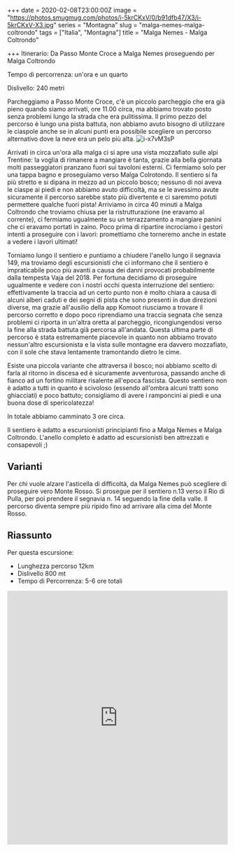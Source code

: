 +++
date = 2020-02-08T23:00:00Z
image = "https://photos.smugmug.com/photos/i-5krCKxV/0/b91dfb47/X3/i-5krCKxV-X3.jpg"
series = "Montagna"
slug = "malga-nemes-malga-coltrondo"
tags = ["Italia", "Montagna"]
title = "Malga Nemes - Malga Coltrondo"

+++
Itinerario: Da Passo Monte Croce a Malga Nemes proseguendo per Malga Coltrondo

Tempo di percorrenza: un'ora e un quarto

Dislivello: 240 metri

Parcheggiamo a Passo Monte Croce, c'è un piccolo parcheggio che era già pieno quando siamo arrivati, ore 11.00 circa, ma abbiamo trovato posto senza problemi lungo la strada che era pulitissima. Il primo pezzo del percorso è lungo una pista battuta, non abbiamo avuto bisogno di utilizzare le ciaspole anche se in alcuni punti era possibile scegliere un percorso alternativo dove la neve era un pelo più alta. 
![i-x7vM3sP](https://photos.smugmug.com/SpaceTimePoints/2020-02-08-NemesColtrondo/i-x7vM3sP/0/477aa246/X3/IMG_1930-X3.jpg "i-x7vM3sP")

Arrivati in circa un'ora alla malga ci si apre una vista mozzafiato sulle alpi Trentine: la voglia di rimanere a mangiare è tanta, grazie alla bella giornata molti passeggiatori pranzano fuori sui tavoloni esterni. Ci fermiamo solo per una tappa bagno e proseguiamo verso Malga Colrotondo. Il sentiero si fa più stretto e si dipana in mezzo ad un piccolo bosco; nessuno di noi aveva le ciaspe ai piedi e non abbiamo avuto difficoltà, ma se le avessimo avute sicuramente il percorso sarebbe stato più divertente e ci saremmo potuti permettere qualche fuori pista! Arriviamo in circa 40 minuti a Malga Coltrondo che troviamo chiusa per la ristrutturazione (ne eravamo al corrente), ci fermiamo ugualmente su un terrazzamento a mangiare panini che ci eravamo portati in zaino. Poco prima di ripartire incrociamo i gestori intenti a proseguire con i lavori: promettiamo che torneremo anche in estate a vedere i lavori ultimati!

Torniamo lungo il sentiero e puntiamo a chiudere l'anello lungo il segnavia 149, ma troviamo degli escursionisti che ci informano che il sentiero è impraticabile poco più avanti a causa dei danni provocati probabilmente dalla tempesta Vaja del 2018. Per fortuna decidiamo di proseguire ugualmente e vedere con i nostri occhi questa interruzione del sentiero: effettivamente la traccia ad un certo punto non è molto chiara a causa di alcuni alberi caduti e dei segni di pista che sono presenti in due direzioni diverse, ma grazie all'ausilio della app Komoot riusciamo a trovare il percorso corretto e dopo poco riprendiamo una traccia segnata che senza problemi ci riporta in un'altra oretta al parcheggio, ricongiungendosi verso la fine alla strada battuta già percorsa all'andata. Questa ultima parte di percorso è stata estremamente piacevole in quanto non abbiamo trovato nessun'altro escursionista e la vista sulle montagne era davvero mozzafiato, con il sole che stava lentamente tramontando dietro le cime.

Esiste una piccola variante che attraversa il bosco;  noi abbiamo scelto di farla al ritorno in discesa ed è sicuramente avventurosa, passando anche di fianco ad un fortino militare risalente all'epoca fascista. Questo sentiero non è adatto a tutti in quanto è scivoloso (essendo all'ombra alcuni tratti sono ghiacciati) e poco battuto; consigliamo di avere i ramponcini ai piedi e una buona dose di spericolatezza!

In totale abbiamo camminato 3 ore circa.

Il sentiero è adatto a escursionisti principianti fino a Malga Nemes e Malga Coltrondo. L'anello completo è adatto ad escursionisti ben attrezzati e consapevoli ;)

## Varianti

Per chi vuole alzare l'asticella di difficoltà, da Malga Nemes può scegliere di proseguire vero Monte Rosso. Si prosegue per il sentiero n.13 verso il Rio di Pulla, per poi prendere il segnavia n. 14 seguendo la fine della valle. Il percorso diventa sempre più ripido fino ad arrivare alla cima del Monte Rosso.

## Riassunto

Per questa escursione:

* Lunghezza percorso 12km
* Dislivello 800 mt
* Tempo di Percorrenza: 5-6 ore totali

<iframe src="https://www.komoot.com/tour/112856515/embed?profile=1" width="100%" height="580" frameborder="0" scrolling="no"></iframe>